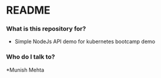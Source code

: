 # README #


### What is this repository for? ###

* Simple NodeJs API demo for kubernetes bootcamp demo


### Who do I talk to? ###

*Munish Mehta
